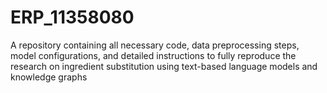 # ERP_11358080
A repository containing all necessary code, data preprocessing steps, model configurations, and detailed instructions to fully reproduce the research on ingredient substitution using text-based language models and knowledge graphs
